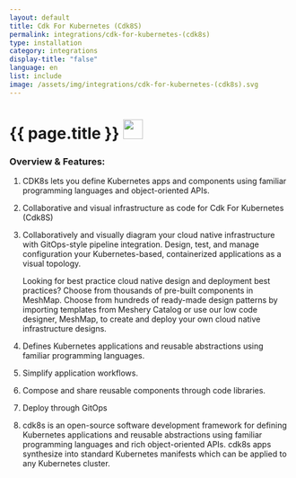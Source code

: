 ```yaml
---
layout: default
title: Cdk For Kubernetes (Cdk8S)
permalink: integrations/cdk-for-kubernetes-(cdk8s)
type: installation
category: integrations
display-title: "false"
language: en
list: include
image: /assets/img/integrations/cdk-for-kubernetes-(cdk8s).svg
---
```


<h1>{{ page.title }} <img src="{{ page.image }}" style="width: 35px; height: 35px;" /></h1>


<!-- This needs replaced with the Category property, not the sub-category.
 #### Category: cdk8s -->

### Overview & Features:
1. CDK8s lets you define Kubernetes apps and components using familiar programming languages and object-oriented APIs.

2. Collaborative and visual infrastructure as code for Cdk For Kubernetes (Cdk8S)

4. 
    Collaboratively and visually diagram your cloud native infrastructure with GitOps-style pipeline integration. Design, test, and manage configuration your Kubernetes-based, containerized applications as a visual topology.



    Looking for best practice cloud native design and deployment best practices? Choose from thousands of pre-built components in MeshMap. Choose from hundreds of ready-made design patterns by importing templates from Meshery Catalog or use our low code designer, MeshMap, to create and deploy your own cloud native infrastructure designs.



5. Defines Kubernetes applications and reusable abstractions using familiar programming languages.

6. Simplify application workflows.

7. Compose and share reusable components through code libraries.

8. Deploy through GitOps

9. cdk8s is an open-source software development framework for defining Kubernetes applications and reusable abstractions using familiar programming languages and rich object-oriented APIs. cdk8s apps synthesize into standard Kubernetes manifests which can be applied to any Kubernetes cluster.

